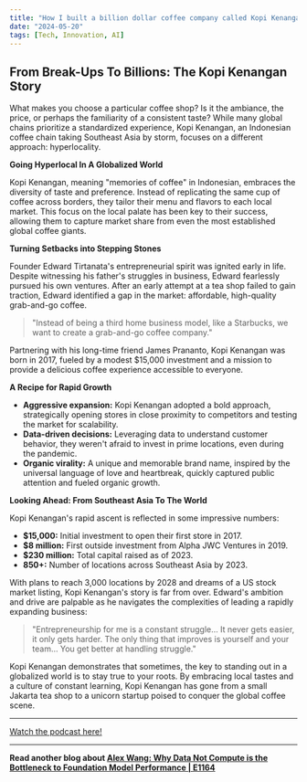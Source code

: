 ```yaml
---
title: "How I built a billion dollar coffee company called Kopi Kenangan"
date: "2024-05-20"
tags: [Tech, Innovation, AI]
---
```


## From Break-Ups To Billions: The Kopi Kenangan Story

What makes you choose a particular coffee shop? Is it the ambiance, the price, or perhaps the familiarity of a consistent taste? While many global chains prioritize a standardized experience, Kopi Kenangan, an Indonesian coffee chain taking Southeast Asia by storm, focuses on a different approach: hyperlocality.

**Going Hyperlocal In A Globalized World**

Kopi Kenangan, meaning "memories of coffee" in Indonesian, embraces the diversity of taste and preference. Instead of replicating the same cup of coffee across borders, they tailor their menu and flavors to each local market. This focus on the local palate has been key to their success, allowing them to capture market share from even the most established global coffee giants.

**Turning Setbacks into Stepping Stones**

Founder Edward Tirtanata's entrepreneurial spirit was ignited early in life. Despite witnessing his father's struggles in business, Edward fearlessly pursued his own ventures. After an early attempt at a tea shop failed to gain traction, Edward identified a gap in the market: affordable, high-quality grab-and-go coffee.

> "Instead of being a third home business model, like a Starbucks, we want to create a grab-and-go coffee company."

Partnering with his long-time friend James Prananto, Kopi Kenangan was born in 2017, fueled by a modest $15,000 investment and a mission to provide a delicious coffee experience accessible to everyone.

**A Recipe for Rapid Growth**

- **Aggressive expansion:** Kopi Kenangan adopted a bold approach, strategically opening stores in close proximity to competitors and testing the market for scalability.
- **Data-driven decisions:** Leveraging data to understand customer behavior, they weren't afraid to invest in prime locations, even during the pandemic.
- **Organic virality:** A unique and memorable brand name, inspired by the universal language of love and heartbreak, quickly captured public attention and fueled organic growth.

**Looking Ahead: From Southeast Asia To The World**

Kopi Kenangan's rapid ascent is reflected in some impressive numbers:

- **$15,000:** Initial investment to open their first store in 2017.
- **$8 million:** First outside investment from Alpha JWC Ventures in 2019.
- **$230 million:** Total capital raised as of 2023.
- **850+:** Number of locations across Southeast Asia by 2023.

With plans to reach 3,000 locations by 2028 and dreams of a US stock market listing, Kopi Kenangan's story is far from over. Edward's ambition and drive are palpable as he navigates the complexities of leading a rapidly expanding business:

> "Entrepreneurship for me is a constant struggle… It never gets easier, it only gets harder. The only thing that improves is yourself and your team… You get better at handling struggle."

Kopi Kenangan demonstrates that sometimes, the key to standing out in a globalized world is to stay true to your roots. By embracing local tastes and a culture of constant learning, Kopi Kenangan has gone from a small Jakarta tea shop to a unicorn startup poised to conquer the global coffee scene.

---

<a href="https://youtube.com/watch?v=CL8BRqw9QBg" target="_blank">Watch the podcast here!</a>

---

**Read another blog about [Alex Wang: Why Data Not Compute is the Bottleneck to Foundation Model Performance | E1164](./20240612-alexandrwang-20vcwithharrystebbings)**
